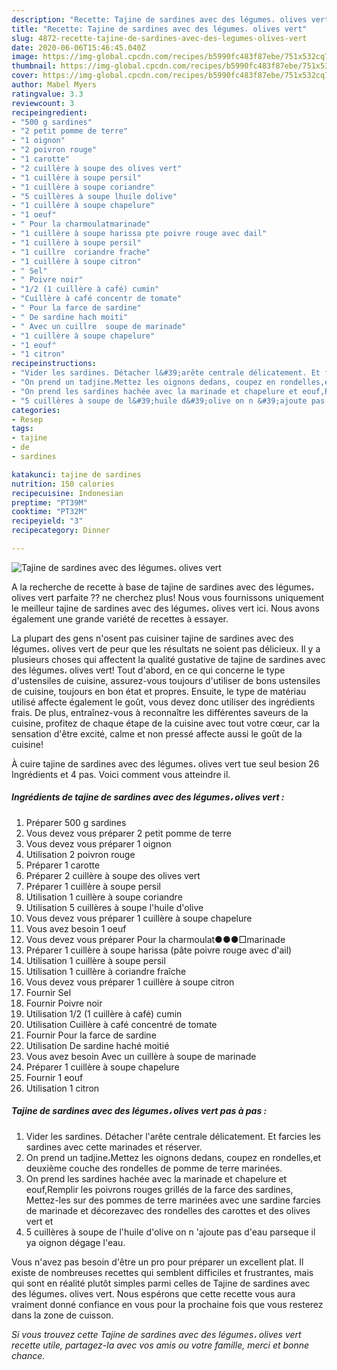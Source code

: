 ```yaml
---
description: "Recette: Tajine de sardines avec des légumes، olives vert"
title: "Recette: Tajine de sardines avec des légumes، olives vert"
slug: 4872-recette-tajine-de-sardines-avec-des-legumes-olives-vert
date: 2020-06-06T15:46:45.040Z
image: https://img-global.cpcdn.com/recipes/b5990fc483f87ebe/751x532cq70/tajine-de-sardines-avec-des-legumes،-olives-vert-photo-principale-de-la-recette.jpg
thumbnail: https://img-global.cpcdn.com/recipes/b5990fc483f87ebe/751x532cq70/tajine-de-sardines-avec-des-legumes،-olives-vert-photo-principale-de-la-recette.jpg
cover: https://img-global.cpcdn.com/recipes/b5990fc483f87ebe/751x532cq70/tajine-de-sardines-avec-des-legumes،-olives-vert-photo-principale-de-la-recette.jpg
author: Mabel Myers
ratingvalue: 3.3
reviewcount: 3
recipeingredient:
- "500 g sardines"
- "2 petit pomme de terre"
- "1 oignon"
- "2 poivron rouge"
- "1 carotte"
- "2 cuillère à soupe des olives vert"
- "1 cuillère à soupe persil"
- "1 cuillère à soupe coriandre"
- "5 cuillères à soupe lhuile dolive"
- "1 cuillère à soupe chapelure"
- "1 oeuf"
- " Pour la charmoulatmarinade"
- "1 cuillère à soupe harissa pte poivre rouge avec dail"
- "1 cuillère à soupe persil"
- "1 cuillre  coriandre frache"
- "1 cuillère à soupe citron"
- " Sel"
- " Poivre noir"
- "1/2 (1 cuillère à café) cumin"
- "Cuillère à café concentr de tomate"
- " Pour la farce de sardine"
- " De sardine hach moiti"
- " Avec un cuillre  soupe de marinade"
- "1 cuillère à soupe chapelure"
- "1 eouf"
- "1 citron"
recipeinstructions:
- "Vider les sardines. Détacher l&#39;arête centrale délicatement. Et farcies les sardines avec cette marinades et réserver."
- "On prend un tadjine،Mettez les oignons dedans, coupez en rondelles,et deuxième couche des rondelles de pomme de terre marinées."
- "On prend les sardines hachée avec la marinade et chapelure et eouf,Remplir les poivrons rouges grillés de la farce des sardines, Mettez-les sur des pommes de terre marinées avec une sardine farcies de marinade et décorezavec des rondelles des carottes et des olives vert et"
- "5 cuillères à soupe de l&#39;huile d&#39;olive on n &#39;ajoute pas d&#39;eau parseque il ya oignon dégage l&#39;eau."
categories:
- Resep
tags:
- tajine
- de
- sardines

katakunci: tajine de sardines 
nutrition: 150 calories
recipecuisine: Indonesian
preptime: "PT39M"
cooktime: "PT32M"
recipeyield: "3"
recipecategory: Dinner

---
```



![Tajine de sardines avec des légumes، olives vert](https://img-global.cpcdn.com/recipes/b5990fc483f87ebe/751x532cq70/tajine-de-sardines-avec-des-legumes،-olives-vert-photo-principale-de-la-recette.jpg)

A la recherche de recette à base de tajine de sardines avec des légumes، olives vert parfaite ?? ne cherchez plus! Nous vous fournissons uniquement le meilleur tajine de sardines avec des légumes، olives vert ici. Nous avons également une grande variété de recettes à essayer.

La plupart des gens n'osent pas cuisiner tajine de sardines avec des légumes، olives vert de peur que les résultats ne soient pas délicieux. Il y a plusieurs choses qui affectent la qualité gustative de tajine de sardines avec des légumes، olives vert! Tout d'abord, en ce qui concerne le type d'ustensiles de cuisine, assurez-vous toujours d'utiliser de bons ustensiles de cuisine, toujours en bon état et propres. Ensuite, le type de matériau utilisé affecte également le goût, vous devez donc utiliser des ingrédients frais. De plus, entraînez-vous à reconnaître les différentes saveurs de la cuisine, profitez de chaque étape de la cuisine avec tout votre cœur, car la sensation d'être excité, calme et non pressé affecte aussi le goût de la cuisine!

<!--inarticleads1-->

À cuire tajine de sardines avec des légumes، olives vert tue seul besion 26 Ingrédients et 4 pas. Voici comment vous atteindre il.

##### Ingrédients de tajine de sardines avec des légumes، olives vert :

1. Préparer 500 g sardines
1. Vous devez vous préparer 2 petit pomme de terre
1. Vous devez vous préparer 1 oignon
1. Utilisation 2 poivron rouge
1. Préparer 1 carotte
1. Préparer 2 cuillère à soupe des olives vert
1. Préparer 1 cuillère à soupe persil
1. Utilisation 1 cuillère à soupe coriandre
1. Utilisation 5 cuillères à soupe l&#39;huile d&#39;olive
1. Vous devez vous préparer 1 cuillère à soupe chapelure
1. Vous avez besoin 1 oeuf
1. Vous devez vous préparer  Pour la charmoulat●●●□marinade
1. Préparer 1 cuillère à soupe harissa (pâte poivre rouge avec d&#39;ail)
1. Utilisation 1 cuillère à soupe persil
1. Utilisation 1 cuillère à coriandre fraîche
1. Vous devez vous préparer 1 cuillère à soupe citron
1. Fournir  Sel
1. Fournir  Poivre noir
1. Utilisation 1/2 (1 cuillère à café) cumin
1. Utilisation Cuillère à café concentré de tomate
1. Fournir  Pour la farce de sardine
1. Utilisation  De sardine haché moitié
1. Vous avez besoin  Avec un cuillère à soupe de marinade
1. Préparer 1 cuillère à soupe chapelure
1. Fournir 1 eouf
1. Utilisation 1 citron




<!--inarticleads2-->

##### Tajine de sardines avec des légumes، olives vert pas à pas :

1. Vider les sardines. Détacher l&#39;arête centrale délicatement. Et farcies les sardines avec cette marinades et réserver.
1. On prend un tadjine،Mettez les oignons dedans, coupez en rondelles,et deuxième couche des rondelles de pomme de terre marinées.
1. On prend les sardines hachée avec la marinade et chapelure et eouf,Remplir les poivrons rouges grillés de la farce des sardines, Mettez-les sur des pommes de terre marinées avec une sardine farcies de marinade et décorezavec des rondelles des carottes et des olives vert et
1. 5 cuillères à soupe de l&#39;huile d&#39;olive on n &#39;ajoute pas d&#39;eau parseque il ya oignon dégage l&#39;eau.




<!--inarticleads1-->

<p>
Vous n'avez pas besoin d'être un pro pour préparer un excellent plat. Il existe de nombreuses recettes qui semblent difficiles et frustrantes, mais qui sont en réalité plutôt simples parmi celles de Tajine de sardines avec des légumes، olives vert. Nous espérons que cette recette vous aura vraiment donné confiance en vous pour la prochaine fois que vous resterez dans la zone de cuisson.
</p>

<p>
<i>Si vous trouvez cette Tajine de sardines avec des légumes، olives vert recette utile, partagez-la avec vos amis ou votre famille, merci et bonne chance.</i>
</p>
